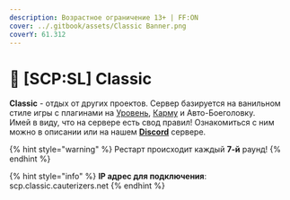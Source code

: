```yaml
---
description: Возрастное ограничение 13+ | FF:ON
cover: ../.gitbook/assets/Classic Banner.png
coverY: 61.312
---
```


# 🔫 \[SCP:SL] Classic

**Classic** - отдых от других проектов. Сервер базируется на ванильном стиле игры с плагинами на [Уровень](../scpsl-features/server-systems/level-system.md), [Карму](../scpsl-features/server-systems/karma-system.md) и Авто-Боеголовку.\
Имей в виду, что на сервере есть свод правил! Ознакомиться с ним можно в описании или на нашем [**Discord**](https://discord.com/invite/376sEKP2tX) сервере.

{% hint style="warning" %}
Рестарт происходит каждый **7-й** раунд!
{% endhint %}

{% hint style="info" %}
**IP адрес для подключения**: scp.classic.cauterizers.net
{% endhint %}
